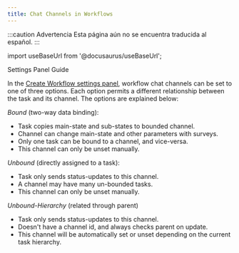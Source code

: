 ```yaml
---
title: Chat Channels in Workflows
---
```


:::caution Advertencia
Esta página aún no se encuentra traducida al español.
:::

import useBaseUrl from '@docusaurus/useBaseUrl'; 

<span className="hero__subtitle">Settings Panel Guide</span>

In the [Create Workflow settings panel](/docs/documentation/admin/workflows/settings_panels/workflow_create_edit#general-information), workflow chat channels can be set to one of three options. Each option permits a different relationship between the task and its channel. The options are explained below:

*Bound* (two-way data binding):
- Task copies main-state and sub-states to bounded channel.
- Channel can change main-state and other parameters with surveys.
- Only one task can be bound to a channel, and vice-versa.
- This channel can only be unset manually.

*Unbound* (directly assigned to a task):
- Task only sends status-updates to this channel.
- A channel may have many un-bounded tasks.
- This channel can only be unset manually.

*Unbound-Hierarchy* (related through parent)
- Task only sends status-updates to this channel.
- Doesn't have a channel id, and always checks parent on update.
- This channel will be automatically set or unset depending on the current task hierarchy.
